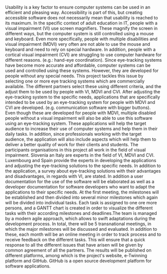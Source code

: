 Usability is a key factor to ensure computer systems can be used in an efficient and pleasing way. Accessibility is part of this, but creating accessible software does not necessarily
mean that usability is reached to its maximum.
In the specific context of adult education in IT, people with a visual impairment (VI) use screen magnifiers. These magnify the screen in different ways, but the computer system is still
controlled using a mouse and keyboard. Even more specifically, people with multiple disabilities and visual impairment (MDVI) very often are not able to use the mouse and keyboard
and need to rely on special hardware. In addition, people with a cortical visual impairment (CVI) are struggling to use computer hardware for different reasons. (e.g.: hand-eye
coordination).
Since eye-tracking systems have become more accurate and affordable, computer systems can be used and controlled using these systems. However, they are developed for people
without any special needs. This project tackles this issue by selecting one or more eye tracking systems which are commercially available. The different partners select these using
different criteria, and the adjust them to be used by people with VI, MDVI and CVI.
After adjusting the eye-tracking system to the specific needs, applications that are specifically intended to be used by an eye-tracking system for people with MDVI and CVI are
developed. (e.g. communication software with bigger buttons). Even though these are developed for people with MDVI, multiple disabled people without a visual impairment will also
be able to use this software using an eye-tracking system. These applications will help the target audience to increase their use of computer systems and help them in their daily tasks.
In addition, since professionals working with the target audience, the application will also include aspects which will help them to deliver a better quality of work for their clients and
students.
The participants organisations in this project all work in the field of visual impairment. Slovenia an Italy are experts in the field of VI, MDVI and CVI. Luxembourg and Spain provide the
experts in developing the applications and adjusting the eye-tracking solutions to the specific needs.
In addition to the application, a survey about eye-tracking solutions with their advantages and disadvantages, in regards with VI, are stated. In addition a user documentation for the
use of the software will be elaborated as well as a developer documentation for software developers who want to adapt the applications to their specific needs.
At the first meeting, the milestones will be established and then divided into several minor milestones which again will be divided into individual tasks. Each task is assigned to one ore
more persons, and a GANTT chart is created in order to visualize the different tasks with their according milestones and deadlines.The team is managed by a modern agile approach,
which allows to swift adaptations during the development process.
In total, there will be 5 transnational meetings, in which the major milestones will be discussed and evaluated. In addition to these, each month will be an online meeting in order to
track process and to receive feedback on the different tasks. This will ensure that a quick response to all the different issues that have arisen will be given by common agreement of all
the partners.
The results will be published on different platforms, among which is the project's website, e-Twinning platform and GitHub. GitHub is a open source development platform for software
applications.